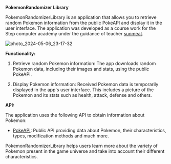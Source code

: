 **PokemonRandomizer Library**

PokemonRandomizerLibrary is an application that allows you to retrieve random Pokemon information from the public PokeAPI and display it in the user interface. The application was developed as a course work for the Step computer academy under the guidance of teacher [sunmeat](https://github.com/sunmeat).

![photo_2024-05-06_23-17-32](https://github.com/HatoryHanzo182/PokemonRandomizerLibrary/assets/55142468/b4eaa34f-4480-4d44-8f85-b621c68b49f2)


**Functionality:**

1. Retrieve random Pokemon information: The app downloads random Pokemon data, including their images and stats, using the public PokeAPI.

2. Display Pokemon information: Received Pokemon data is temporarily displayed in the app's user interface. This includes a picture of the Pokemon and its stats such as health, attack, defense and others.

**API:**

The application uses the following API to obtain information about Pokemon:

- [PokeAPI](https://pokeapi.co/api/v2/): Public API providing data about Pokemon, their characteristics, types, modification methods and much more.

PokemonRandomizerLibrary helps users learn more about the variety of Pokemon present in the game universe and take into account their different characteristics.
